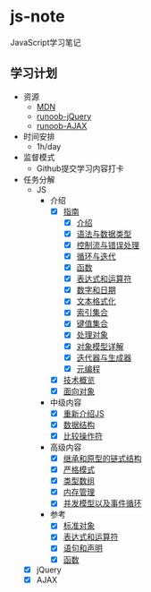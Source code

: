 # js-note
JavaScript学习笔记

## 学习计划

* 资源
    - [MDN](https://developer.mozilla.org/zh-CN/docs/Web/JavaScript)
    - [runoob-jQuery](http://www.runoob.com/jquery/jquery-tutorial.html)
    - [runoob-AJAX](http://www.runoob.com/ajax/ajax-tutorial.html)
* 时间安排
    - 1h/day
* 监督模式
    - Github提交学习内容打卡
* 任务分解
    - JS
        - 介绍
            - [x] [指南](https://developer.mozilla.org/zh-CN/docs/Web/JavaScript/Guide)
                - [x] [介绍](https://developer.mozilla.org/zh-CN/docs/Web/JavaScript/Guide/Introduction)
                - [x] [语法与数据类型](https://developer.mozilla.org/zh-CN/docs/Web/JavaScript/Guide/Grammar_and_types)
                - [x] [控制流与错误处理](https://developer.mozilla.org/zh-CN/docs/Web/JavaScript/Guide/Control_flow_and_error_handling)
                - [x] [循环与迭代](https://developer.mozilla.org/zh-CN/docs/Web/JavaScript/Guide/Loops_and_iteration)
                - [x] [函数](https://developer.mozilla.org/zh-CN/docs/Web/JavaScript/Guide/Functions)
                - [x] [表达式和运算符](https://developer.mozilla.org/zh-CN/docs/Web/JavaScript/Guide/Expressions_and_Operators)
                - [x] [数字和日期](https://developer.mozilla.org/zh-CN/docs/Web/JavaScript/Guide/Numbers_and_dates)
                - [x] [文本格式化](https://developer.mozilla.org/zh-CN/docs/Web/JavaScript/Guide/Text_formatting)
                - [x] [索引集合](https://developer.mozilla.org/zh-CN/docs/Web/JavaScript/Guide/Indexed_collections)
                - [x] [键值集合](https://developer.mozilla.org/zh-CN/docs/Web/JavaScript/Guide/Keyed_collections)
                - [x] [处理对象](https://developer.mozilla.org/zh-CN/docs/Web/JavaScript/Guide/Working_with_Objects)
                - [x] [对象模型详解](https://developer.mozilla.org/zh-CN/docs/Web/JavaScript/Guide/Details_of_the_Object_Model)
                - [x] [迭代器与生成器](https://developer.mozilla.org/zh-CN/docs/Web/JavaScript/Guide/Iterators_and_Generators)
                - [x] [元编程](https://developer.mozilla.org/zh-CN/docs/Web/JavaScript/Guide/Meta_programming)
            - [x] [技术概览](https://developer.mozilla.org/zh-CN/docs/Web/JavaScript/JavaScript_technologies_overview)
            - [x] [面向对象](https://developer.mozilla.org/zh-CN/docs/Web/JavaScript/Introduction_to_Object-Oriented_JavaScript)
        - 中级内容
            - [x] [重新介绍JS](https://developer.mozilla.org/zh-CN/docs/Web/JavaScript/A_re-introduction_to_JavaScript)
            - [x] [数据结构](https://developer.mozilla.org/zh-CN/docs/Web/JavaScript/Data_structures)
            - [x] [比较操作符](https://developer.mozilla.org/zh-CN/docs/Web/JavaScript/Equality_comparisons_and_when_to_use_them)
        - 高级内容
            - [x] [继承和原型的链式结构](https://developer.mozilla.org/zh-CN/docs/Web/JavaScript/Guide/Inheritance_and_the_prototype_chain)
            - [x] [严格模式](https://developer.mozilla.org/zh-CN/docs/Web/JavaScript/Reference/Strict_mode)
            - [x] [类型数组](https://developer.mozilla.org/zh-CN/docs/Web/JavaScript/Typed_arrays)
            - [x] [内存管理](https://developer.mozilla.org/zh-CN/docs/Web/JavaScript/Memory_Management)
            - [x] [并发模型以及事件循环](https://developer.mozilla.org/zh-CN/docs/Web/JavaScript/EventLoop)
        - 参考
            - [x] [标准对象](https://developer.mozilla.org/zh-CN/docs/Web/JavaScript/Reference/Global_Objects)
            - [x] [表达式和运算符](https://developer.mozilla.org/zh-CN/docs/Web/JavaScript/Reference/Operators)
            - [x] [语句和声明](https://developer.mozilla.org/zh-CN/docs/Web/JavaScript/Reference/Statements)
            - [x] [函数](https://developer.mozilla.org/zh-CN/docs/Web/JavaScript/Reference/Functions)
    - [x] jQuery
    - [x] AJAX

